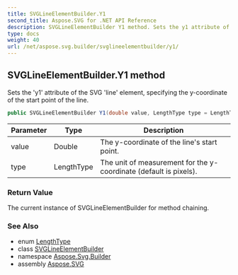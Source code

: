 ```yaml
---
title: SVGLineElementBuilder.Y1
second_title: Aspose.SVG for .NET API Reference
description: SVGLineElementBuilder Y1 method. Sets the y1 attribute of the SVG line element specifying the y-coordinate of the start point of the line
type: docs
weight: 40
url: /net/aspose.svg.builder/svglineelementbuilder/y1/
---
```

## SVGLineElementBuilder.Y1 method

Sets the 'y1' attribute of the SVG 'line' element, specifying the y-coordinate of the start point of the line.

```csharp
public SVGLineElementBuilder Y1(double value, LengthType type = LengthType.Px)
```

| Parameter | Type | Description |
| --- | --- | --- |
| value | Double | The y-coordinate of the line's start point. |
| type | LengthType | The unit of measurement for the y-coordinate (default is pixels). |

### Return Value

The current instance of SVGLineElementBuilder for method chaining.

### See Also

* enum [LengthType](../../lengthtype/)
* class [SVGLineElementBuilder](../)
* namespace [Aspose.Svg.Builder](../../../aspose.svg.builder/)
* assembly [Aspose.SVG](../../../)
